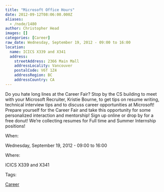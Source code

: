 ```yaml
---
title: "Microsoft Office Hours"
date: 2012-09-12T08:06:00.000Z
aliases:
  - /node/1480
author: Christopher Head
images: []
categories: [Career]
raw_date: Wednesday, September 19, 2012 - 09:00 to 16:00
location:
  name: ICICS X339 and X341
  address:
    streetAddress: 2366 Main Mall
    addressLocality: Vancouver
    postalCode: V6T 1Z4
    addressRegion: BC
    addressCountry: CA
---
```


Do you hate long lines at the Career Fair? Stop by the CS building to meet with your Microsoft Recruiter, Kristie Bourne, to get tips on resume writing, technical interview tips and to discuss career opportunities at Microsoft! Prepare yourself for the Career Fair and take this opportunity for some personalized interaction and mentorship! Sign up online or drop by for a free donut! We’re collecting resumes for Full time and Summer Internship positions!

When: 

Wednesday, September 19, 2012 - 09:00 to 16:00

Where: 

ICICS X339 and X341

Tags: 

[Career](/career)

